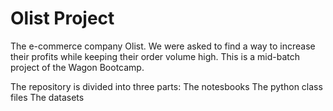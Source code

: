 # Olist Project

The e-commerce company Olist. We were asked to find a way to increase their profits while keeping their order volume high. This is a mid-batch project of the Wagon Bootcamp. 

The repository is divided into three parts:
The notesbooks
The python class files
The datasets
